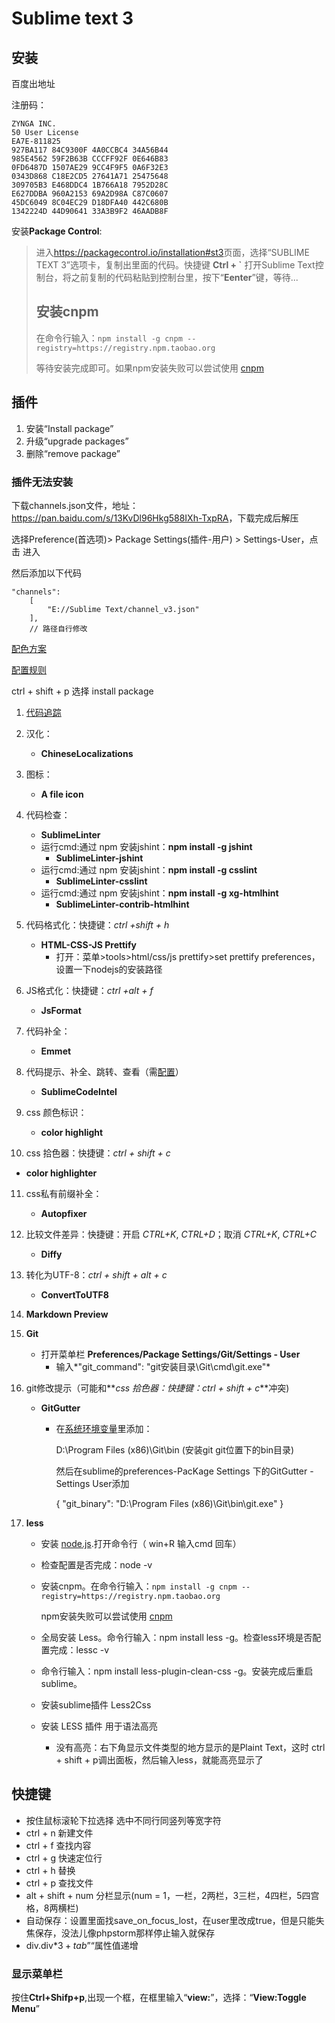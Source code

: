 # Sublime text 3

## 安装

百度出地址

注册码：
```
ZYNGA INC.
50 User License
EA7E-811825
927BA117 84C9300F 4A0CCBC4 34A56B44
985E4562 59F2B63B CCCFF92F 0E646B83
0FD6487D 1507AE29 9CC4F9F5 0A6F32E3
0343D868 C18E2CD5 27641A71 25475648
309705B3 E468DDC4 1B766A18 7952D28C
E627DDBA 960A2153 69A2D98A C87C0607
45DC6049 8C04EC29 D18DFA40 442C680B
1342224D 44D90641 33A3B9F2 46AADB8F
```

安装**Package Control**:

> 进入<https://packagecontrol.io/installation#st3>页面，选择“SUBLIME TEXT 3”选项卡，复制出里面的代码。快捷键 **Ctrl + `** 打开Sublime Text控制台，将之前复制的代码粘贴到控制台里，按下“**Eenter**”键，等待...
>
> ## 安装cnpm
>
> 在命令行输入：`npm install -g cnpm --registry=https://registry.npm.taobao.org`
>
> 等待安装完成即可。如果npm安装失败可以尝试使用 [cnpm](https://npm.taobao.org/)

## 插件

1. 安装“Install package”
2. 升级“upgrade packages”
3. 删除“remove package”

### 插件无法安装

下载channels.json文件，地址：<https://pan.baidu.com/s/13KvDl96Hkg588IXh-TxpRA>，下载完成后解压

选择Preference(首选项)> Package Settings(插件-用户) > Settings-User，点击 进入

然后添加以下代码

```
"channels":
	[
		"E://Sublime Text/channel_v3.json"
	],
	// 路径自行修改
```



[配色方案](http://tmtheme-editor.herokuapp.com/)

[配置规则](http://echizen.github.io/tech/2016/08-07-code-space-standard)

ctrl + shift + p 选择 install package

1. [代码追踪](https://www.cnblogs.com/gushengyan/p/11064295.html)

2. 汉化：

   - **ChineseLocalizations**

3. 图标：

   - **A file icon**

4. 代码检查：

   - **SublimeLinter**
   - 运行cmd:通过 npm 安装jshint：**npm install -g jshint** 
     - **SublimeLinter-jshint**
   - 运行cmd:通过 npm 安装jshint：**npm install -g csslint**
     - **SublimeLinter-csslint**
   - 运行cmd:通过 npm 安装jshint：**npm install -g xg-htmlhint**
     - **SublimeLinter-contrib-htmlhint**

5. 代码格式化：快捷键：*ctrl +shift + h*

   - **HTML-CSS-JS Prettify**
     - 打开：菜单>tools>html/css/js prettify>set prettify preferences，设置一下nodejs的安装路径

6. JS格式化：快捷键：*ctrl +alt + f*

   - **JsFormat**

7. 代码补全：

   - **Emmet**

8. 代码提示、补全、跳转、查看（需[配置](https://www.cnblogs.com/hailong88/p/10522191.html)）

   - **SublimeCodeIntel**

9. css 颜色标识：

   - **color highlight**

10. css 拾色器：快捷键：*ctrl + shift + c*

   - **color highlighter**

11. css私有前缀补全：

    - **Autopfixer**

12. 比较文件差异：快捷键：开启 *CTRL+K*, *CTRL+D*；取消 *CTRL+K*, *CTRL+C*

    - **Diffy**

13. 转化为UTF-8：*ctrl + shift + alt + c*

    - **ConvertToUTF8**

14. **Markdown Preview**

15. **Git**

    - 打开菜单栏 **Preferences/Package Settings/Git/Settings - User**
      - 输入*"git_command": "git安装目录\\Git\\cmd\\git.exe"*

16. git修改提示（可能和**_css 拾色器：快捷键：*ctrl + shift + c*_**冲突)

    - **GitGutter**

      - 在[系统环境变量](https://jingyan.baidu.com/article/2a138328989a97074a134f06.html)里添加：

        D:\Program Files (x86)\Git\bin (安装git git位置下的bin目录)

        然后在sublime的preferences-PacKage Settings 下的GitGutter - Settings User添加

        {
            "git_binary": "D:\\Program Files (x86)\\Git\\bin\\git.exe"
        }

17. **less**

    - 安装 [node.js](https://nodejs.org/zh-cn/download/).打开命令行（ win+R  输入cmd 回车）

    - 检查配置是否完成：node -v

    - 安装cnpm。在命令行输入：`npm install -g cnpm --registry=https://registry.npm.taobao.org`

      npm安装失败可以尝试使用 [cnpm](https://npm.taobao.org/)

    - 全局安装 Less。命令行输入：npm install less -g。检查less环境是否配置完成：lessc -v

    - 命令行输入：npm install less-plugin-clean-css -g。安装完成后重启sublime。

    - 安装sublime插件 Less2Css 

    - 安装 LESS 插件 用于语法高亮

      - 没有高亮：右下角显示文件类型的地方显示的是Plaint Text，这时 ctrl + shift + p调出面板，然后输入less，就能高亮显示了

## 快捷键

- 按住鼠标滚轮下拉选择    选中不同行同竖列等宽字符
- ctrl + n 新建文件
- ctrl + f 查找内容
- ctrl + g 快速定位行
- ctrl + h 替换 
- ctrl + p 查找文件
- alt + shift + num 分栏显示(num = 1，一栏，2两栏，3三栏，4四栏，5四宫格，8两横栏)
- 自动保存：设置里面找save_on_focus_lost，在user里改成true，但是只能失焦保存，没法儿像phpstorm那样停止输入就保存
- div.div$*3 + tab  ”$“属性值递增

### 显示菜单栏

按住**Ctrl+Shifp+p**,出现一个框，在框里输入“**view:**”，选择：“**View:Toggle Menu**”